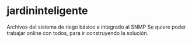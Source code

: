 # jardininteligente
Archivos del sistema de riego básico a integrado al SNMP
Se quiere poder trabajar online con todos, para ir construyendo la solución.
